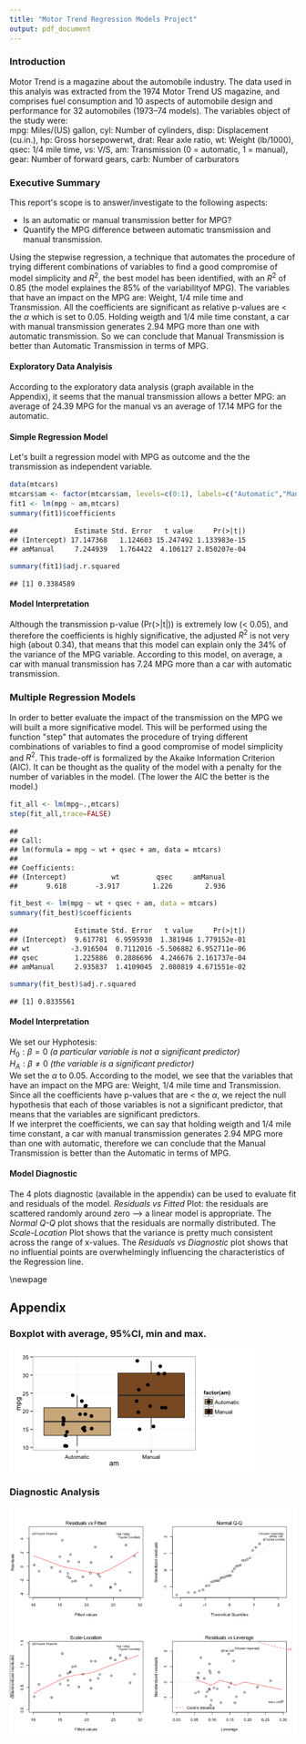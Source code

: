 ```yaml
---
title: "Motor Trend Regression Models Project"
output: pdf_document
---
```


### Introduction
Motor Trend is a magazine about the automobile industry. The data used in this analyis was extracted from the 1974 Motor Trend US magazine, and comprises fuel consumption and 10 aspects of automobile design and performance for 32 automobiles (1973–74 models).
The variables object of the study were:  
mpg: Miles/(US) gallon, cyl: Number of cylinders, disp: Displacement (cu.in.), hp: Gross horsepowerwt, drat: Rear axle ratio, wt: Weight (lb/1000), qsec: 1/4 mile time, vs: V/S, am: Transmission (0 = automatic, 1 = manual), gear: Number of forward gears, carb: Number of carburators  

### Executive Summary
This report's scope is to answer/investigate to the following aspects:  
- Is an automatic or manual transmission better for MPG?  
- Quantify the MPG difference between automatic transmission and manual transmission.

Using the stepwise regression, a technique that automates the procedure of trying different combinations of variables to find a good compromise of model simplicity and $R^2$, the best model has been identified, with an $R^2$ of 0.85 (the model explaines the 85% of the variabilityof MPG). The variables that have an impact on the MPG are: Weight, 1/4 mile time and Transmission. All the coefficients are significant as relative p-values are < the $\alpha$ which is set to 0.05.
Holding weigth and 1/4 mile time constant, a car with manual transmission generates 2.94 MPG more than one with automatic transmission. So we can conclude that Manual Transmission is better than Automatic Transmission in terms of MPG.

#### Exploratory Data Analyisis
According to the exploratory data analysis (graph available in the Appendix), it seems that the manual transmission allows a better MPG: an average of 24.39 MPG for the manual vs an average of 17.14 MPG for the automatic. 

#### Simple Regression Model
Let's built a regression model with MPG as outcome and the the transmission as independent variable.

```r
data(mtcars)
mtcars$am <- factor(mtcars$am, levels=c(0:1), labels=c("Automatic","Manual"))
fit1 <- lm(mpg ~ am,mtcars)
summary(fit1)$coefficients
```

```
##              Estimate Std. Error   t value     Pr(>|t|)
## (Intercept) 17.147368   1.124603 15.247492 1.133983e-15
## amManual     7.244939   1.764422  4.106127 2.850207e-04
```

```r
summary(fit1)$adj.r.squared
```

```
## [1] 0.3384589
```

#### Model Interpretation
Although the transmission p-value (Pr(>|t|)) is extremely low (< 0.05), and therefore the coefficients is highly significative, the adjusted $R^2$ is not very high (about 0.34), that means that this model can explain only the 34% of the variance of the MPG variable. According to this model, on average, a car with manual transmission has 7.24 MPG more than a car with automatic transmission.


### Multiple Regression Models
In order to better evaluate the impact of the transmission on the MPG we will built a more significative model. This will be performed using the function "step" that automates the procedure of trying different combinations of variables to find a good compromise of model simplicity and $R^2$.
This trade-off is formalized by the Akaike Information Criterion (AIC). It can be thought as the quality of the model with a penalty for the number of variables in the model. (The lower the AIC the better is the model.)

```r
fit_all <- lm(mpg~.,mtcars)
step(fit_all,trace=FALSE)
```

```
## 
## Call:
## lm(formula = mpg ~ wt + qsec + am, data = mtcars)
## 
## Coefficients:
## (Intercept)           wt         qsec     amManual  
##       9.618       -3.917        1.226        2.936
```


```r
fit_best <- lm(mpg ~ wt + qsec + am, data = mtcars)
summary(fit_best)$coefficients
```

```
##              Estimate Std. Error   t value     Pr(>|t|)
## (Intercept)  9.617781  6.9595930  1.381946 1.779152e-01
## wt          -3.916504  0.7112016 -5.506882 6.952711e-06
## qsec         1.225886  0.2886696  4.246676 2.161737e-04
## amManual     2.935837  1.4109045  2.080819 4.671551e-02
```

```r
summary(fit_best)$adj.r.squared
```

```
## [1] 0.8335561
```

#### Model Interpretation
We set our Hyphotesis:   
$H_{0}: \beta = 0$  *(a particular variable is not a significant predictor)*  
$H_{A}: \beta \neq 0$  *(the variable is a significant predictor)*  
We set the $\alpha$ to 0.05.
According to the model, we see that the variables that have an impact on the MPG are: Weight, 1/4 mile time and Transmission. Since all the coefficients have p-values that are < the $\alpha$, we reject the null hypothesis that each of those variables is not a significant predictor, that means that the variables are significant predictors.  
If we interpret the coefficients, we can say that holding weigth and 1/4 mile time constant, a car with manual transmission generates 2.94 MPG more than one with automatic, therefore we can conclude that the Manual Transmission is better than the Automatic in terms of MPG.
 
#### Model Diagnostic
The 4 plots diagnostic (available in the appendix) can be used to evaluate fit and residuals of the model. *Residuals vs Fitted* Plot: the residuals are scattered randomly around zero --> a linear model is appropriate. The *Normal Q-Q* plot shows that the residuals are normally distributed. The *Scale-Location* Plot shows that the variance is pretty much consistent across the range of x-values. The *Residuals vs Diagnostic* plot shows that no influential points are  overwhelmingly influencing the characteristics of the Regression line. 

\newpage  

## Appendix

### Boxplot with average, 95%CI, min and max.

![plot of chunk unnamed-chunk-4](figure/unnamed-chunk-4-1.png) 


### Diagnostic Analysis  

![plot of chunk unnamed-chunk-5](figure/unnamed-chunk-5-1.png) 
